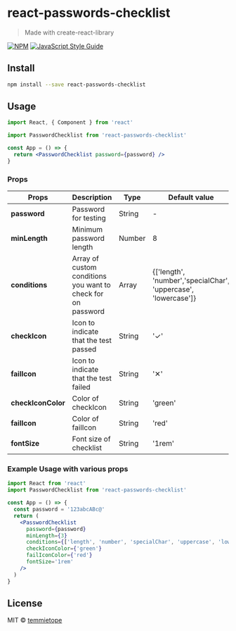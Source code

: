 # react-passwords-checklist

> Made with create-react-library

[![NPM](https://img.shields.io/npm/v/react-passwords-checklist.svg)](https://www.npmjs.com/package/react-passwords-checklist) [![JavaScript Style Guide](https://img.shields.io/badge/code_style-standard-brightgreen.svg)](https://standardjs.com)

## Install

```bash
npm install --save react-passwords-checklist
```

## Usage

```jsx
import React, { Component } from 'react'

import PasswordChecklist from 'react-passwords-checklist'

const App = () => {
  return <PasswordChecklist password={password} />
}
```

### Props

| Props                   | Description                                                  | Type   | Default value                                                       | options                                                                                           |
| ----------------------- | ------------------------------------------------------------ | ------ | ------------------------------------------------------------------- | ------------------------------------------------------------------------------------------------- |
| **password**            | Password for testing                                         | String | -                                                                   | -                                                                                                 |
| **minLength**           | Minimum password length                                      | Number | 8                                                                   | -                                                                                                 |
| **conditions**          | Array of custom conditions you want to check for on password | Array  | {['length', 'number','specialChar', 'uppercase', 'lowercase']}      | {['length', 'number','specialChar', 'uppercase', 'lowercase']}                                    |
| **checkIcon**           | Icon to indicate that the test passed                        | String | '&#10003;'                                                          | Desired icon                                                                                      |
| **failIcon**            | Icon to indicate that the test failed                        | String | '&#x2715;'                                                          | Desired icon                                                                                      |
| **checkIconColor**         | Color of checkIcon                                     | String | 'green'                                                              | Desired color in _rgba_, _hex_, etc.                                                              |
| **failIcon** | Color of failIcon                                     | String | 'red'                                                        | Desired color in _rgba_, _hex_, etc.                                                            |
| **fontSize**          | Font size of checklist                                 | String | '1rem'                                                           | Desired font-size in _px_, _rem_, etc |

### Example Usage with various props

```jsx
import React from 'react'
import PasswordChecklist from 'react-passwords-checklist'

const App = () => {
  const password = '123abcABc@'
  return (
    <PasswordChecklist
      password={password}
      minLength={3}
      conditions={['length', 'number', 'specialChar', 'uppercase', 'lowercase']}
      checkIconColor={'green'}
      failIconColor={'red'}
      fontSize='1rem'
    />
  )
}
```

## License

MIT © [temmietope](https://github.com/temmietope)
